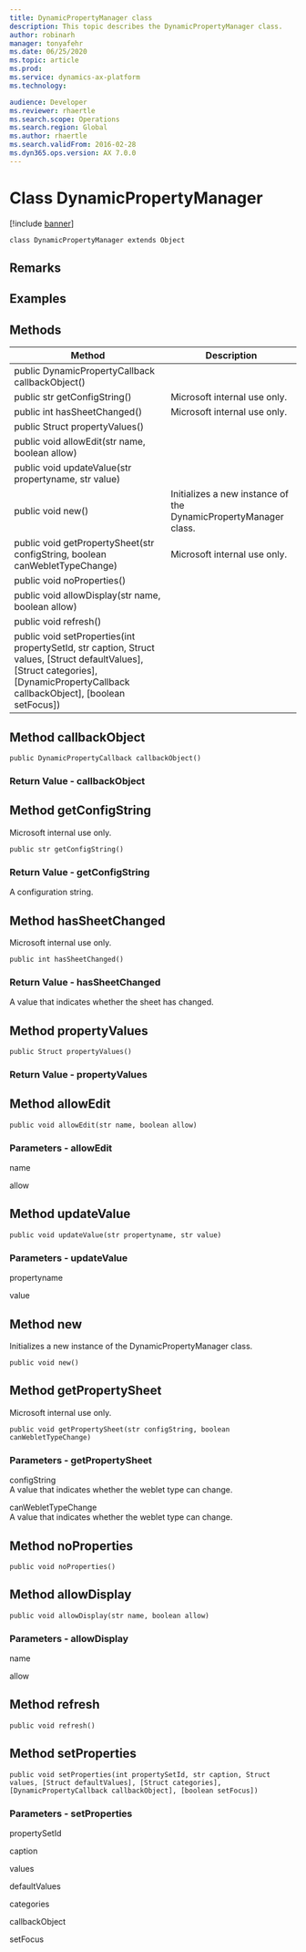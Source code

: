 ```yaml
---
title: DynamicPropertyManager class
description: This topic describes the DynamicPropertyManager class.
author: robinarh
manager: tonyafehr
ms.date: 06/25/2020
ms.topic: article
ms.prod: 
ms.service: dynamics-ax-platform
ms.technology: 

audience: Developer
ms.reviewer: rhaertle
ms.search.scope: Operations
ms.search.region: Global
ms.author: rhaertle
ms.search.validFrom: 2016-02-28
ms.dyn365.ops.version: AX 7.0.0
---
```


# Class DynamicPropertyManager

[!include [banner](../includes/banner.md)]

```xpp
class DynamicPropertyManager extends Object
```

## Remarks

## Examples

## Methods

| Method                                                                                                                                                                                      | Description                                                     |
|---------------------------------------------------------------------------------------------------------------------------------------------------------------------------------------------|-----------------------------------------------------------------|
| public DynamicPropertyCallback callbackObject()                                                                                                                                             |                                                                 |
| public str getConfigString()                                                                                                                                                                | Microsoft internal use only.                                    |
| public int hasSheetChanged()                                                                                                                                                                | Microsoft internal use only.                                    |
| public Struct propertyValues()                                                                                                                                                              |                                                                 |
| public void allowEdit(str name, boolean allow)                                                                                                                                              |                                                                 |
| public void updateValue(str propertyname, str value)                                                                                                                                        |                                                                 |
| public void new()                                                                                                                                                                           | Initializes a new instance of the DynamicPropertyManager class. |
| public void getPropertySheet(str configString, boolean canWebletTypeChange)                                                                                                                 | Microsoft internal use only.                                    |
| public void noProperties()                                                                                                                                                                  |                                                                 |
| public void allowDisplay(str name, boolean allow)                                                                                                                                           |                                                                 |
| public void refresh()                                                                                                                                                                       |                                                                 |
| public void setProperties(int propertySetId, str caption, Struct values, \[Struct defaultValues\], \[Struct categories\], \[DynamicPropertyCallback callbackObject\], \[boolean setFocus\]) |                                                                 |

## Method callbackObject

```xpp
public DynamicPropertyCallback callbackObject()
```

### Return Value - callbackObject

## Method getConfigString

Microsoft internal use only.

```xpp
public str getConfigString()
```

### Return Value - getConfigString

A configuration string.

## Method hasSheetChanged

Microsoft internal use only.

```xpp
public int hasSheetChanged()
```

### Return Value - hasSheetChanged

A value that indicates whether the sheet has changed.

## Method propertyValues

```xpp
public Struct propertyValues()
```

### Return Value - propertyValues

## Method allowEdit

```xpp
public void allowEdit(str name, boolean allow)
```

### Parameters - allowEdit

name  

<!-- -->

allow  

## Method updateValue

```xpp
public void updateValue(str propertyname, str value)
```

### Parameters - updateValue

propertyname  

<!-- -->

value  

## Method new

Initializes a new instance of the DynamicPropertyManager class.

```xpp
public void new()
```

## Method getPropertySheet

Microsoft internal use only.

```xpp
public void getPropertySheet(str configString, boolean canWebletTypeChange)
```

### Parameters - getPropertySheet

configString  
A value that indicates whether the weblet type can change.

<!-- -->

canWebletTypeChange  
A value that indicates whether the weblet type can change.

## Method noProperties

```xpp
public void noProperties()
```

## Method allowDisplay

```xpp
public void allowDisplay(str name, boolean allow)
```

### Parameters - allowDisplay

name  

<!-- -->

allow  

## Method refresh

```xpp
public void refresh()
```

## Method setProperties

```xpp
public void setProperties(int propertySetId, str caption, Struct values, [Struct defaultValues], [Struct categories], [DynamicPropertyCallback callbackObject], [boolean setFocus])
```

### Parameters - setProperties

propertySetId  

<!-- -->

caption  

<!-- -->

values  

<!-- -->

defaultValues  

<!-- -->

categories  

<!-- -->

callbackObject  

<!-- -->

setFocus  



